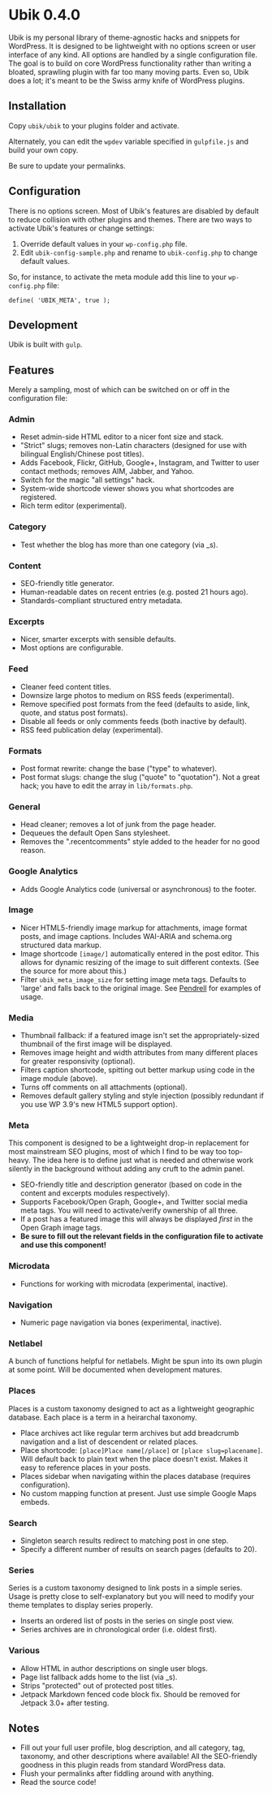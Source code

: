 # Ubik 0.4.0

Ubik is my personal library of theme-agnostic hacks and snippets for WordPress. It is designed to be lightweight with no options screen or user interface of any kind. All options are handled by a single configuration file. The goal is to build on core WordPress functionality rather than writing a bloated, sprawling plugin with far too many moving parts. Even so, Ubik does a lot; it's meant to be the Swiss army knife of WordPress plugins.



## Installation

Copy `ubik/ubik` to your plugins folder and activate.

Alternately, you can edit the `wpdev` variable specified in `gulpfile.js` and build your own copy.

Be sure to update your permalinks.



## Configuration

There is no options screen. Most of Ubik's features are disabled by default to reduce collision with other plugins and themes. There are two ways to activate Ubik's features or change settings:

1. Override default values in your `wp-config.php` file.
2. Edit `ubik-config-sample.php` and rename to `ubik-config.php` to change default values.

So, for instance, to activate the meta module add this line to your `wp-config.php` file:

`define( 'UBIK_META', true );`



## Development

Ubik is built with `gulp`.



## Features

Merely a sampling, most of which can be switched on or off in the configuration file:



### Admin

* Reset admin-side HTML editor to a nicer font size and stack.
* "Strict" slugs; removes non-Latin characters (designed for use with bilingual English/Chinese post titles).
* Adds Facebook, Flickr, GitHub, Google+, Instagram, and Twitter to user contact methods; removes AIM, Jabber, and Yahoo.
* Switch for the magic "all settings" hack.
* System-wide shortcode viewer shows you what shortcodes are registered.
* Rich term editor (experimental).



### Category

* Test whether the blog has more than one category (via _s).



### Content

* SEO-friendly title generator.
* Human-readable dates on recent entries (e.g. posted 21 hours ago).
* Standards-compliant structured entry metadata.



### Excerpts

* Nicer, smarter excerpts with sensible defaults.
* Most options are configurable.



### Feed

* Cleaner feed content titles.
* Downsize large photos to medium on RSS feeds (experimental).
* Remove specified post formats from the feed (defaults to aside, link, quote, and status post formats).
* Disable all feeds or only comments feeds (both inactive by default).
* RSS feed publication delay (experimental).



### Formats

* Post format rewrite: change the base ("type" to whatever).
* Post format slugs: change the slug ("quote" to "quotation"). Not a great hack; you have to edit the array in `lib/formats.php`.



### General

* Head cleaner; removes a lot of junk from the page header.
* Dequeues the default Open Sans stylesheet.
* Removes the ".recentcomments" style added to the header for no good reason.



### Google Analytics

* Adds Google Analytics code (universal or asynchronous) to the footer.



### Image

* Nicer HTML5-friendly image markup for attachments, image format posts, and image captions. Includes WAI-ARIA and schema.org structured data markup.
* Image shortcode `[image/]` automatically entered in the post editor. This allows for dynamic resizing of the image to suit different contexts. (See the source for more about this.)
* Filter `ubik_meta_image_size` for setting image meta tags. Defaults to 'large' and falls back to the original image. See [Pendrell](https://github.com/synapticism/pendrell) for examples of usage.



### Media

* Thumbnail fallback: if a featured image isn't set the appropriately-sized thumbnail of the first image will be displayed.
* Removes image height and width attributes from many different places for greater responsivity (optional).
* Filters caption shortcode, spitting out better markup using code in the image module (above).
* Turns off comments on all attachments (optional).
* Removes default gallery styling and style injection (possibly redundant if you use WP 3.9's new HTML5 support option).



### Meta

This component is designed to be a lightweight drop-in replacement for most mainstream SEO plugins, most of which I find to be way too top-heavy. The idea here is to define just what is needed and otherwise work silently in the background without adding any cruft to the admin panel.

* SEO-friendly title and description generator (based on code in the content and excerpts modules respectively).
* Supports Facebook/Open Graph, Google+, and Twitter social media meta tags. You will need to activate/verify ownership of all three.
* If a post has a featured image this will always be displayed *first* in the Open Graph image tags.
* **Be sure to fill out the relevant fields in the configuration file to activate and use this component!**



### Microdata

* Functions for working with microdata (experimental, inactive).



### Navigation

* Numeric page navigation via bones (experimental, inactive).



### Netlabel

A bunch of functions helpful for netlabels. Might be spun into its own plugin at some point. Will be documented when development matures.



### Places

Places is a custom taxonomy designed to act as a lightweight geographic database. Each place is a term in a heirarchal taxonomy.

* Place archives act like regular term archives but add breadcrumb navigation and a list of descendent or related places.
* Place shortcode: `[place]Place name[/place]` or `[place slug=placename]`. Will default back to plain text when the place doesn't exist. Makes it easy to reference places in your posts.
* Places sidebar when navigating within the places database (requires configuration).
* No custom mapping function at present. Just use simple Google Maps embeds.



### Search

* Singleton search results redirect to matching post in one step.
* Specify a different number of results on search pages (defaults to 20).



### Series

Series is a custom taxonomy designed to link posts in a simple series. Usage is pretty close to self-explanatory but you will need to modify your theme templates to display series properly.

* Inserts an ordered list of posts in the series on single post view.
* Series archives are in chronological order (i.e. oldest first).



### Various

* Allow HTML in author descriptions on single user blogs.
* Page list fallback adds home to the list (via _s).
* Strips "protected" out of protected post titles.
* Jetpack Markdown fenced code block fix. Should be removed for Jetpack 3.0+ after testing.



## Notes

* Fill out your full user profile, blog description, and all category, tag, taxonomy, and other descriptions where available! All the SEO-friendly goodness in this plugin reads from standard WordPress data.
* Flush your permalinks after fiddling around with anything.
* Read the source code!
